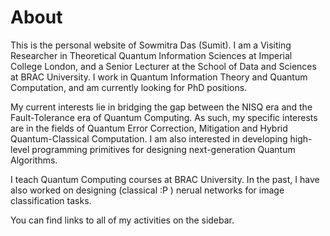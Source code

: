 # About

This is the personal website of Sowmitra Das (Sumit). I am a Visiting Researcher in Theoretical Quantum Information Sciences at Imperial College London, and a Senior Lecturer at the School of Data and Sciences at BRAC University. I work in Quantum Information Theory and Quantum Computation, and am currently looking for PhD positions. 

My current interests lie in bridging the gap between the NISQ era and the Fault-Tolerance era of Quantum Computing. As such, my specific interests are in the fields of Quantum Error Correction, Mitigation and Hybrid Quantum-Classical Computation. I am also interested in developing high-level programming primitives for designing next-generation Quantum Algorithms. 

I teach Quantum Computing courses at BRAC University. In the past, I have also worked on designing (classical :P ) nerual networks for image classification tasks. 

You can find links to all of my activities on the sidebar. 
